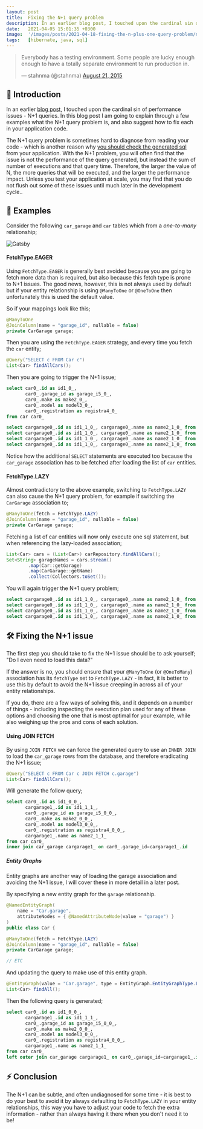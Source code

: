 ```yaml
---
layout: post
title:  Fixing the N+1 query problem
description: In an earlier blog post, I touched upon the cardinal sin of performance issues - N+1 queries. In this b...
date:   2021-04-05 15:01:35 +0300
image:  '/images/posts/2021-04-18-fixing-the-n-plus-one-query-problem/nplusone.png'
tags:   [hibernate, java, sql]
---
```


<blockquote class="twitter-tweet tw-align-center"><p lang="en" dir="ltr">Everybody has a testing environment. Some people are lucky enough enough to have a totally separate environment to run production in.</p>&mdash; stahnma (@stahnma) <a href="https://twitter.com/stahnma/status/634849376343429120?ref_src=twsrc%5Etfw">August 21, 2015</a></blockquote> <script async src="https://platform.twitter.com/widgets.js" charset="utf-8"></script>

## 👋 Introduction
In an earlier [blog post](https://marktjbrown.com/improve-query-caching-with-in-clause-padding), I touched upon the cardinal sin of performance issues - N+1 queries. In this blog post I am going to explain through a few examples what the N+1 query problem is, and also suggest how to fix each in your application code.

The N+1 query problem is sometimes hard to diagnose from reading your code - which is another reason why [you should check the generated sql](https://marktjbrown.com/criteria-query) from your application. With the N+1 problem, you will often find that the issue is not the performance of the query generated, but instead the sum of number of executions and that query time. Therefore, the larger the value of N, the more queries that will be executed, and the larger the performance impact. Unless you test your application at scale, you may find that you do not flush out some of these issues until much later in the development cycle..

## 🧐 Examples
Consider the following `car_garage` and `car` tables which from a _one-to-many_ relationship;

![Gatsby]({{site.baseurl}}/images/posts/2021-04-18-fixing-the-n-plus-one-query-problem/schema.png)

#### FetchType.EAGER
Using `FetchType.EAGER` is generally best avoided because you are going to fetch more data than is required, but also because this fetch type is prone to N+1 issues. The good news, however, this is not always used by default but if your entity relationship is using `@ManyToOne` or `@OneToOne` then unfortunately this is used the default value.

So if your mappings look like this;

```java
@ManyToOne
@JoinColumn(name = "garage_id", nullable = false)
private CarGarage garage;
```

Then you are using the `FetchType.EAGER` strategy, and every time you fetch the `car` entity;

```java
@Query("SELECT c FROM Car c")
List<Car> findAllCars();
```

Then you are going to trigger the N+1 issue;

```sql
select car0_.id as id1_0_, 
       car0_.garage_id as garage_i5_0_, 
       car0_.make as make2_0_, 
       car0_.model as model3_0_, 
       car0_.registration as registra4_0_ 
from car car0_

select cargarage0_.id as id1_1_0_, cargarage0_.name as name2_1_0_ from car_garage cargarage0_ where cargarage0_.id=?
select cargarage0_.id as id1_1_0_, cargarage0_.name as name2_1_0_ from car_garage cargarage0_ where cargarage0_.id=?
select cargarage0_.id as id1_1_0_, cargarage0_.name as name2_1_0_ from car_garage cargarage0_ where cargarage0_.id=?
select cargarage0_.id as id1_1_0_, cargarage0_.name as name2_1_0_ from car_garage cargarage0_ where cargarage0_.id=?
```

Notice how the additional `SELECT` statements are executed too because the `car_garage` association has to be fetched after loading the list of `car` entities.

#### FetchType.LAZY
Almost contradictory to the above example, switching to `FetchType.LAZY` can also cause the N+1 query problem, for example if switching the `CarGarage` association to;

```java
@ManyToOne(fetch = FetchType.LAZY)
@JoinColumn(name = "garage_id", nullable = false)
private CarGarage garage;
```
Fetching a list of car entities will now only execute one sql statement, but when referencing the lazy-loaded association;

```java
List<Car> cars = (List<Car>) carRepository.findAllCars();
Set<String> garageNames = cars.stream()
        .map(Car::getGarage)
        .map(CarGarage::getName)
        .collect(Collectors.toSet());
```

You will again trigger the N+1 query problem;

```sql
select cargarage0_.id as id1_1_0_, cargarage0_.name as name2_1_0_ from car_garage cargarage0_ where cargarage0_.id=?
select cargarage0_.id as id1_1_0_, cargarage0_.name as name2_1_0_ from car_garage cargarage0_ where cargarage0_.id=?
select cargarage0_.id as id1_1_0_, cargarage0_.name as name2_1_0_ from car_garage cargarage0_ where cargarage0_.id=?
select cargarage0_.id as id1_1_0_, cargarage0_.name as name2_1_0_ from car_garage cargarage0_ where cargarage0_.id=?
```

## 🛠 Fixing the N+1 issue
The first step you should take to fix the N+1 issue should be to ask yourself; "Do I even need to load this data?"

If the answer is no, you should ensure that your `@ManyToOne` (or `@OneToMany`) association has its `fetchType` set to `FetchType.LAZY` - in fact, it is better to use this by default to avoid the N+1 issue creeping in across all of your entity relationships.

If you do, there are a few ways of solving this, and it depends on a number of things - including inspecting the execution plan used for any of these options and choosing the one that is most optimal for your example, while also weighing up the pros and cons of each solution.

#### Using JOIN FETCH
By using `JOIN FETCH` we can force the generated query to use an `INNER JOIN` to load the `car_garage` rows from the database, and therefore eradicating the N+1 issue;

```java
@Query("SELECT c FROM Car c JOIN FETCH c.garage")
List<Car> findAllCars();
```

Will generate the follow query;

```sql
select car0_.id as id1_0_0_, 
       cargarage1_.id as id1_1_1_, 
       car0_.garage_id as garage_i5_0_0_, 
       car0_.make as make2_0_0_, 
       car0_.model as model3_0_0_, 
       car0_.registration as registra4_0_0_, 
       cargarage1_.name as name2_1_1_ 
from car car0_ 
inner join car_garage cargarage1_ on car0_.garage_id=cargarage1_.id 
```

##### Entity Graphs
Entity graphs are another way of loading the garage association and avoiding the N+1 issue, I will cover these in more detail in a later post.

By specifying a new entity graph for the `garage` relationship.

```java
@NamedEntityGraph(
    name = "Car.garage",
    attributeNodes = { @NamedAttributeNode(value = "garage") }
)
public class Car {

@ManyToOne(fetch = FetchType.LAZY)
@JoinColumn(name = "garage_id", nullable = false)
private CarGarage garage;

// ETC
```

And updating the query to make use of this entity graph.

```java
@EntityGraph(value = "Car.garage", type = EntityGraph.EntityGraphType.LOAD)
List<Car> findAll();
```

Then the following query is generated;

```sql
select car0_.id as id1_0_0_, 
       cargarage1_.id as id1_1_1_, 
       car0_.garage_id as garage_i5_0_0_, 
       car0_.make as make2_0_0_, 
       car0_.model as model3_0_0_, 
       car0_.registration as registra4_0_0_, 
       cargarage1_.name as name2_1_1_ 
from car car0_ 
left outer join car_garage cargarage1_ on car0_.garage_id=cargarage1_.id
```

## ⚡️ Conclusion
The N+1 can be subtle, and often undiagnosed for some time - it is best to do your best to avoid it by always defaulting to `FetchType.LAZY` in your entity relationships, this way you have to adjust your code to fetch the extra information - rather than always having it there when you don't need it to be!